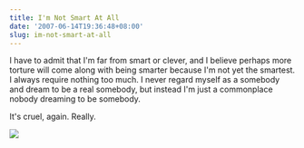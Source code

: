 ```yaml
---
title: I'm Not Smart At All
date: '2007-06-14T19:36:48+08:00'
slug: im-not-smart-at-all
---
```


I have to admit that I'm far from smart or clever, and I believe perhaps more torture will come along with being smarter because I'm not yet the smartest. I always require nothing too much. I never regard myself as a somebody and dream to be a real somebody, but instead I'm just a commonplace nobody dreaming to be somebody.

It's cruel, again. Really.  

![](https://www.huangjiwei.com/blog/wp-content/uploads/2007/06/zuiniude1.jpg)
